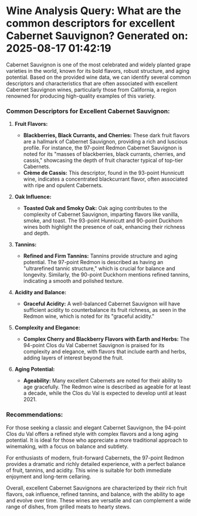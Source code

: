 Wine Analysis Query: What are the common descriptors for excellent Cabernet Sauvignon?
Generated on: 2025-08-17 01:42:19
================================================================================

Cabernet Sauvignon is one of the most celebrated and widely planted grape varieties in the world, known for its bold flavors, robust structure, and aging potential. Based on the provided wine data, we can identify several common descriptors and characteristics that are often associated with excellent Cabernet Sauvignon wines, particularly those from California, a region renowned for producing high-quality examples of this variety.

### Common Descriptors for Excellent Cabernet Sauvignon:

1. **Fruit Flavors:**
   - **Blackberries, Black Currants, and Cherries:** These dark fruit flavors are a hallmark of Cabernet Sauvignon, providing a rich and luscious profile. For instance, the 97-point Redmon Cabernet Sauvignon is noted for its "masses of blackberries, black currants, cherries, and cassis," showcasing the depth of fruit character typical of top-tier Cabernets.
   - **Crème de Cassis:** This descriptor, found in the 93-point Hunnicutt wine, indicates a concentrated blackcurrant flavor, often associated with ripe and opulent Cabernets.

2. **Oak Influence:**
   - **Toasted Oak and Smoky Oak:** Oak aging contributes to the complexity of Cabernet Sauvignon, imparting flavors like vanilla, smoke, and toast. The 93-point Hunnicutt and 90-point Duckhorn wines both highlight the presence of oak, enhancing their richness and depth.

3. **Tannins:**
   - **Refined and Firm Tannins:** Tannins provide structure and aging potential. The 97-point Redmon is described as having an "ultrarefined tannic structure," which is crucial for balance and longevity. Similarly, the 90-point Duckhorn mentions refined tannins, indicating a smooth and polished texture.

4. **Acidity and Balance:**
   - **Graceful Acidity:** A well-balanced Cabernet Sauvignon will have sufficient acidity to counterbalance its fruit richness, as seen in the Redmon wine, which is noted for its "graceful acidity."

5. **Complexity and Elegance:**
   - **Complex Cherry and Blackberry Flavors with Earth and Herbs:** The 94-point Clos du Val Cabernet Sauvignon is praised for its complexity and elegance, with flavors that include earth and herbs, adding layers of interest beyond the fruit.

6. **Aging Potential:**
   - **Ageability:** Many excellent Cabernets are noted for their ability to age gracefully. The Redmon wine is described as ageable for at least a decade, while the Clos du Val is expected to develop until at least 2021.

### Recommendations:

For those seeking a classic and elegant Cabernet Sauvignon, the 94-point Clos du Val offers a refined style with complex flavors and a long aging potential. It is ideal for those who appreciate a more traditional approach to winemaking, with a focus on balance and subtlety.

For enthusiasts of modern, fruit-forward Cabernets, the 97-point Redmon provides a dramatic and richly detailed experience, with a perfect balance of fruit, tannins, and acidity. This wine is suitable for both immediate enjoyment and long-term cellaring.

Overall, excellent Cabernet Sauvignons are characterized by their rich fruit flavors, oak influence, refined tannins, and balance, with the ability to age and evolve over time. These wines are versatile and can complement a wide range of dishes, from grilled meats to hearty stews.